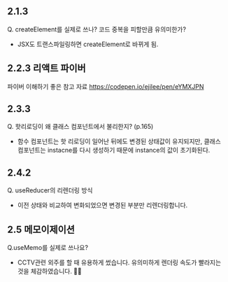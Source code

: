 
## 2.1.3
Q. createElement를 실제로 쓰나? 코드 중복을 피할만큼 유의미한가?
- JSX도 트랜스파일링하면 createElement로 바뀌게 됨.

## 2.2.3 리액트 파이버
 파이버 이해하기 좋은 참고 자료 https://codepen.io/ejilee/pen/eYMXJPN

## 2.3.3
Q. 핫리로딩이 왜 클래스 컴포넌트에서 불리한지? (p.165)
- 함수 컴포넌트는 핫 리로딩이 일어난 뒤에도 변경된 상태값이 유지되지만, 클래스 컴포넌트는 instacne를 다시 생성하기 때문에 instance의 값이 초기화된다.

## 2.4.2
Q. useReducer의 리렌더링 방식
- 이전 상태와 비교하여 변화되었으면 변경된 부분만 리렌더링합니다.

## 2.5 메모이제이션

Q.useMemo를 실제로 쓰나요?
- CCTV관련 외주를 할 때 유용하게 썼습니다. 유의미하게 렌더링 속도가 빨라지는 것을 체감하였습니다. 👍🏻
